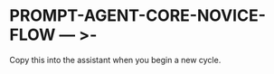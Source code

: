 # PROMPT-AGENT-CORE-NOVICE-FLOW — >-

Copy this into the assistant when you begin a new cycle.

```

```
